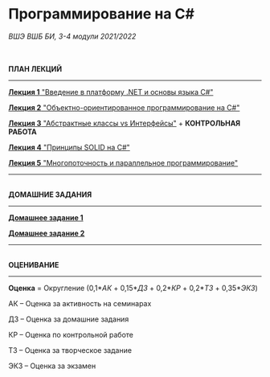 <H1>Программирование на С#</H1>


<i>ВШЭ ВШБ БИ, 3-4 модули 2021/2022</i>




<br><br><b>ПЛАН ЛЕКЦИЙ</b>

__________________________________________________________________

<a href="https://github.com/evayes/Programming/blob/main/C%23%20Basics.pdf"><b>Лекция 1</b>  "Введение в платформу .NET и основы языка C#"</a>

<a href=https://github.com/evayes/Programming/blob/main/lec02%20C%23%20%D0%9E%D0%9E%D0%9F.pdf><b>Лекция 2</b>  "Объектно-ориентированное программирование на C#"</a>

<a href=https://github.com/evayes/Programming/blob/main/Interface.pdf><b>Лекция 3</b>  "Абстрактные классы vs Интерфейсы"</a> + <b>КОНТРОЛЬНАЯ РАБОТА</b>

<a href=https://github.com/evayes/Programming/blob/main/SOLID.pdf><b>Лекция 4</b>  "Принципы SOLID на C#"</a>

<a href=https://github.com/evayes/Programming/blob/main/lec05.pdf><b>Лекция 5</b>  "Многопоточность и параллельное программирование"</a>

___________________________________________________________________

<br><b>ДОМАШНИЕ ЗАДАНИЯ</b>
___________________________________________________________________
<a href="https://github.com/evayes/Programming/blob/main/%D0%9F%D1%80%D0%BE%D0%B3%D1%80%D0%B0%D0%BC%D0%BC%D0%B8%D1%80%D0%BE%D0%B2%D0%B0%D0%BD%D0%B8%D0%B5.%20%D0%94%D0%97-1%20New.pdf"><b>Домашнее задание 1</b> </a>


<a href="https://github.com/evayes/Programming/blob/main/hometask2.pdf"><b>Домашнее задание 2</b> </a>
___________________________________________________________________

<br><b>ОЦЕНИВАНИЕ</b>
___________________________________________________________________

<b>Оценка</b> = Округление (0,1*_АК_ + 0,15*_ДЗ_ + 0,2*_КР_ + 0,2*_ТЗ_ + 0,35*_ЭКЗ_)

АК – Оценка за активность на семинарах

ДЗ – Оценка за домашние задания

КР – Оценка по контрольной работе

ТЗ – Оценка за творческое задание

ЭКЗ – Оценка за экзамен
